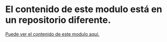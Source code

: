El contenido de este modulo está en un repositorio diferente.
=============================================================

[Puede ver el contenido de este modulo aquí.](https://github.com/iamabhijeet2003/DEAW)